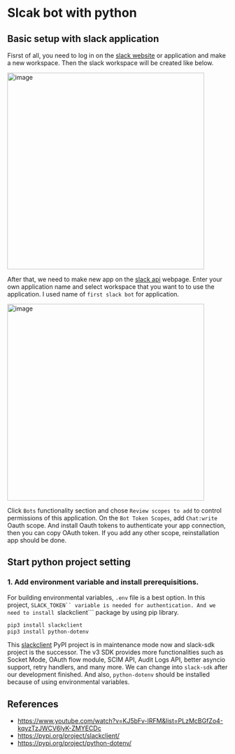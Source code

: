 # Slcak bot with python

## Basic setup with slack application

Fisrst of all, you need to log in on the [slack website](https://slack.com) or application and make a new workspace. Then the slack workspace will be created like below.

<img width="450" alt="image" src="https://user-images.githubusercontent.com/39740066/176777018-215f4f3c-1798-4031-8b3c-2493811e3ee1.png">

After that, we need to make new app on the [slack api](https://api.slack.com/) webpage. Enter your own application name and select workspace that you want to to use the application. I used name of ```first slack bot``` for application.

<img width="450" alt="image" src="https://user-images.githubusercontent.com/39740066/176777716-3f39d399-4ca1-456f-a49c-53654e2c3084.png">

Click ```Bots``` functionality section and chose ```Review scopes to add``` to control permissions of this application. On the ```Bot Token Scopes```, add ```Chat:write``` Oauth scope. And install Oauth tokens to authenticate your app connection, then you can copy OAuth token. If you add any other scope, reinstallation app should be done.

## Start python project setting

### 1. Add environment variable and install prerequisitions.
For building environmental variables, ```.env``` file is a best option. In this project, ```SLACK_TOKEN`` variable is needed for authentication. And we need to install ```slackclient``` package by using pip library. 

```bash
pip3 install slackclient
pip3 install python-dotenv
```

This [slackclient](https://pypi.org/project/slackclient/) PyPI project is in maintenance mode now and slack-sdk project is the successor. The v3 SDK provides more functionalities such as Socket Mode, OAuth flow module, SCIM API, Audit Logs API, better asyncio support, retry handlers, and many more. We can change into ```slack-sdk``` after our development finished. And also, ```python-dotenv``` should be installed because of using environmental variables.



## References
- https://www.youtube.com/watch?v=KJ5bFv-IRFM&list=PLzMcBGfZo4-kqyzTzJWCV6lyK-ZMYECDc
- https://pypi.org/project/slackclient/
- https://pypi.org/project/python-dotenv/
